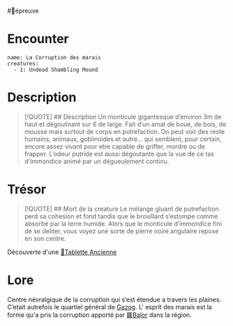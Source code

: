 #🎲épreuve

# Encounter

```encounter
name: La Corruption des marais
creatures:
  - 1: Undead Shambling Mound
```

# Description

> [!QUOTE]  ## Description
> Un monticule gigantesque d’environ 3m de haut et dégoulinant sur 6 de large. Fait d’un amat de boue, de bois, de mousse mais surtout de corps en putrefaction. On peut voir des reste humains, animaux, goblinoides et autre… qui semblent, pour certain, encore assez vivant pour etre capable de griffer, mordre ou de frapper. L’odeur putride  est aussi dégoutante que la vue de ce tas d’immondice animé par un dégueulement continu.

# Trésor

> [!QUOTE]  ## Mort de la creature
> Le mélange gluant de putrefaction perd sa cohesion et fond tandis que le brouillard s’estompe comme absorbé par la terre humide. 
> Alors que le monticule d’immondice fini de se deliter, vous voyez une sorte de pierre noire angulaire repose en son centre. 

Découverte d'une [🔎Tablette Ancienne](../découverte/🔎Tablette%20Ancienne.md)

# Lore

Centre névralgique de la corruption qui s’est étendue a travers les plaines. C’etait autrefois le quartiel général de [Gazog](../lore/📜Légende%20de%20Gazog.md). L' esprit des marais est la forme qu'a pris la corruption apporté par [🟥Balor](../PNJ/🟥Balor.md) dans la région. 
